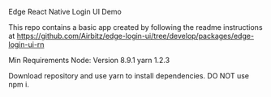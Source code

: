 Edge React Native Login UI Demo

This repo contains a basic app created by following the readme instructions at https://github.com/Airbitz/edge-login-ui/tree/develop/packages/edge-login-ui-rn

Min Requirements 
Node: Version 8.9.1
yarn 1.2.3

Download repository and use yarn to install dependencies. DO NOT use npm i. 
